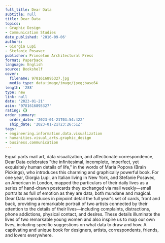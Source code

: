 ```yaml
---
full_title: Dear Data
subtitle: null
title: Dear Data
topics:
- Graphic Design
- Communication Studies
date_published: '2016-09-06'
authors:
- Giorgia Lupi
- Stefanie Posavec
publisher: Princeton Architectural Press
format: Paperback
language: English
source: Bookshelf
cover:
  filename: 9781616895327.jpg
  media_type: data:image/image/jpeg;base64
length: '288'
type: new
link: null
date: '2023-01-21'
asin: '9781616895327'
rating: {}
order_summary:
  order_date: '2023-01-21T03:54:42Z'
  ship_date: '2023-01-21T23:26:51Z'
tags:
- engineering.information.data.visualization
- humanities.visual_arts.graphic_design
- business.communication
---
```

Equal parts mail art, data visualization, and affectionate correspondence, Dear Data celebrates "the infinitesimal, incomplete, imperfect, yet exquisitely human details of life," in the words of Maria Popova (Brain Pickings), who introduces this charming and graphically powerful book. For one year, Giorgia Lupi, an Italian living in New York, and Stefanie Posavec, an American in London, mapped the particulars of their daily lives as a series of hand-drawn postcards they exchanged via mail weekly—small portraits as full of emotion as they are data, both mundane and magical. Dear Data reproduces in pinpoint detail the full year's set of cards, front and back, providing a remarkable portrait of two artists connected by their attention to the details of their lives—including complaints, distractions, phone addictions, physical contact, and desires. These details illuminate the lives of two remarkable young women and also inspire us to map our own lives, including specific suggestions on what data to draw and how. A captivating and unique book for designers, artists, correspondents, friends, and lovers everywhere.

